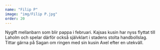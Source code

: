 ```yaml
---
name: "Filip P"
image: "img/Filip P.jpg"
order: 20
---
```

Nygift mellanbarn som blir pappa i februari. Kajsas kusin har nyss flyttat till Laholm och spelar därför också självklart i stadens stolta handbollslag. Tittar gärna på Sagan om ringen med sin kusin Axel efter en utekväll.
